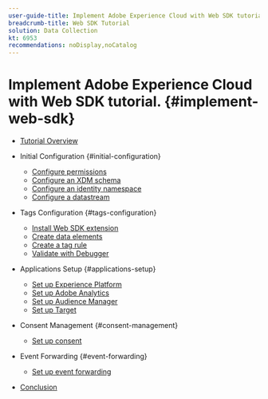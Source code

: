 ```yaml
---
user-guide-title: Implement Adobe Experience Cloud with Web SDK tutorial
breadcrumb-title: Web SDK Tutorial
solution: Data Collection
kt: 6953
recommendations: noDisplay,noCatalog
---
```


# Implement Adobe Experience Cloud with Web SDK tutorial. {#implement-web-sdk}

+ [Tutorial Overview](overview.md)
+ Initial Configuration {#initial-configuration}
  + [Configure permissions](configure-permissions.md)
  + [Configure an XDM schema](configure-schemas.md)
  + [Configure an identity namespace](configure-identities.md)
  + [Configure a datastream](configure-datastream.md)

+ Tags Configuration {#tags-configuration}
  + [Install Web SDK extension](install-web-sdk.md)
  + [Create data elements](create-data-elements.md)
  + [Create a tag rule](create-tag-rule.md)
  + [Validate with Debugger](validate-with-debugger.md)

+ Applications Setup {#applications-setup}
  + [Set up Experience Platform](setup-experience-platform.md)
  + [Set up Adobe Analytics](setup-analytics.md)
  + [Set up Audience Manager](setup-audience-manager.md)
  + [Set up Target](setup-target.md)

+ Consent Management {#consent-management}
  + [Set up consent](setup-consent.md)

+ Event Forwarding {#event-forwarding}
  + [Set up event forwarding](setup-event-forwarding.md)

+ [Conclusion](conclusion.md)

